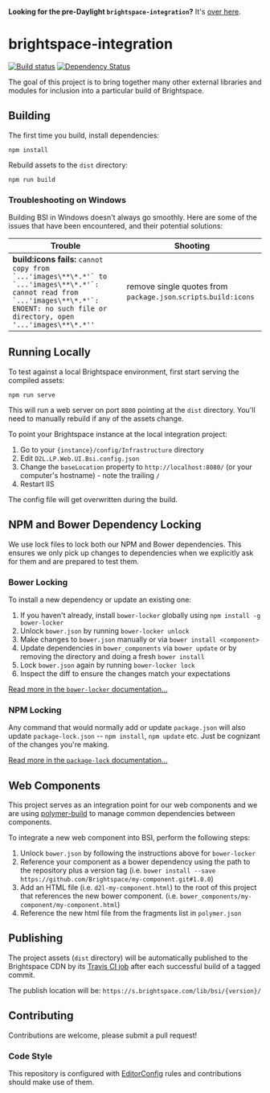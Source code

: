 **Looking for the pre-Daylight `brightspace-integration`?** It's [over here](https://github.com/Brightspace/brightspace-integration/tree/daylight-off).

# brightspace-integration

[![Build status][ci-image]][ci-url]
[![Dependency Status][dependencies-image]][dependencies-url]

The goal of this project is to bring together many other external libraries and modules for inclusion into a particular build of Brightspace.

## Building

The first time you build, install dependencies:

```shell
npm install
```

Rebuild assets to the `dist` directory:

```shell
npm run build
```

### Troubleshooting on Windows

Building BSI in Windows doesn't always go smoothly. Here are some of the issues that have been encountered, and their potential solutions:

Trouble | Shooting
------------ | -------------
**build:icons fails:** ```cannot copy from `...'images\**\*.*'` to `...'images\**\*.*'`: cannot read from `...'images\**\*.*'`: ENOENT: no such file or directory, open '...'images\**\*.*''``` | remove single quotes from `package.json`.`scripts`.`build:icons`

## Running Locally

To test against a local Brightspace environment, first start serving the compiled assets:

```shell
npm run serve
```

This will run a web server on port `8080` pointing at the `dist` directory. You'll need to manually rebuild if any of the assets change.

To point your Brightspace instance at the local integration project:

1. Go to your `{instance}/config/Infrastructure` directory
2. Edit `D2L.LP.Web.UI.Bsi.config.json`
3. Change the `baseLocation` property to `http://localhost:8080/` (or your computer's hostname) - note the trailing `/`
4. Restart IIS

The config file will get overwritten during the build.

## NPM and Bower Dependency Locking

We use lock files to lock both our NPM and Bower dependencies. This ensures we only pick up changes to dependencies when we explicitly ask for them and are prepared to test them.

### Bower Locking

To install a new dependency or update an existing one:
1. If you haven't already, install `bower-locker` globally using `npm install -g bower-locker`
2. Unlock `bower.json` by running `bower-locker unlock`
3. Make changes to `bower.json` manually or via `bower install <component>`
4. Update dependencies in `bower_components` via `bower update` or by removing the directory and doing a fresh `bower install`
5. Lock `bower.json` again by running `bower-locker lock`
6. Inspect the diff to ensure the changes match your expectations

[Read more in the `bower-locker` documentation...](https://github.com/infusionsoft/bower-locker)

### NPM Locking

Any command that would normally add or update `package.json` will also update `package-lock.json` -- `npm install`, `npm update` etc. Just be cognizant of the changes you're making.

[Read more in the `package-lock` documentation...](https://docs.npmjs.com/files/package-locks)

## Web Components

This project serves as an integration point for our web components and we are using [polymer-build](https://github.com/Polymer/polymer-build) to manage common dependencies between components.

To integrate a new web component into BSI, perform the following steps:

1. Unlock `bower.json` by following the instructions above for `bower-locker`
2. Reference your component as a bower dependency using the path to the repository plus a version tag (i.e. `bower install --save https://github.com/Brightspace/my-component.git#1.0.0`)
3. Add an HTML file (i.e. `d2l-my-component.html`) to the root of this project that references the new bower component. (i.e. `bower_components/my-component/my-component.html`)
4. Reference the new html file from the fragments list in  `polymer.json`

## Publishing

The project assets (`dist` directory) will be automatically published to the Brightspace CDN by its [Travis CI job](https://travis-ci.org/Brightspace/brightspace-integration) after each successful build of a tagged commit.

The publish location will be: `https://s.brightspace.com/lib/bsi/{version}/`

## Contributing
Contributions are welcome, please submit a pull request!

### Code Style

This repository is configured with [EditorConfig](http://editorconfig.org) rules and
contributions should make use of them.

[ci-url]: https://travis-ci.org/Brightspace/brightspace-integration
[ci-image]: https://img.shields.io/travis/Brightspace/brightspace-integration.svg
[dependencies-url]: https://david-dm.org/Brightspace/brightspace-integration
[dependencies-image]: https://img.shields.io/david/Brightspace/brightspace-integration.svg
